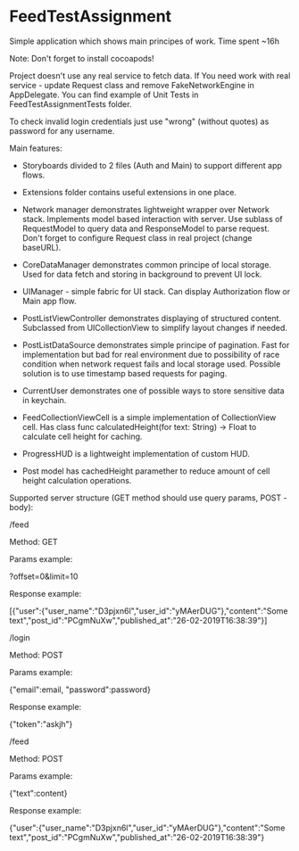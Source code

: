 # FeedTestAssignment

Simple application which shows main principes of work.
Time spent ~16h

Note: Don't forget to install cocoapods!

Project doesn't use any real service to fetch data. If You need work with real service - update Request class and remove FakeNetworkEngine in AppDelegate.
You can find example of Unit Tests in FeedTestAssignmentTests folder.

To check invalid login credentials just use "wrong" (without quotes) as password for any username.

Main features:
- Storyboards divided to 2 files (Auth and Main) to support different app flows.

- Extensions folder contains useful extensions in one place.

- Network manager demonstrates lightweight wrapper over Network stack. Implements model based interaction with server. Use sublass of RequestModel to query data and ResponseModel to parse request. Don't forget to configure Request class in real project (change baseURL).

- CoreDataManager demonstrates common principe of local storage. Used for data fetch and storing in background to prevent UI lock.

- UIManager - simple fabric for UI stack. Can display Authorization flow or Main app flow.

- PostListViewController demonstrates displaying of structured content. Subclassed from UICollectionView to simplify layout changes if needed.

- PostListDataSource demonstrates simple principe of pagination. Fast for implementation but bad for real environment due to possibility of race condition when network request fails and local storage used. Possible solution is to use timestamp based requests for paging.

- CurrentUser demonstrates one of possible ways to store sensitive data in keychain.

- FeedCollectionViewCell is a simple implementation of CollectionView cell. Has class func calculatedHeight(for text: String) -> Float to calculate cell height for caching.

- ProgressHUD is a lightweight implementation of custom HUD. 

- Post model has cachedHeight paramether to reduce amount of cell height calculation operations.

Supported server structure (GET method should use query params, POST - body):

/feed

Method: GET

Params example:

?offset=0&limit=10

Response example:

[{"user":{"user_name":"D3pjxn6l","user_id":"yMAerDUG"},"content":"Some text","post_id":"PCgmNuXw","published_at":"26-02-2019T16:38:39"}]

/login

Method: POST

Params example:

{"email":email, "password":password}

Response example:

{"token":"askjh"}

/feed

Method: POST

Params example:

{"text":content}

Response example:

{"user":{"user_name":"D3pjxn6l","user_id":"yMAerDUG"},"content":"Some text","post_id":"PCgmNuXw","published_at":"26-02-2019T16:38:39"}
